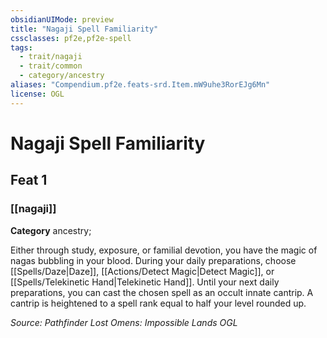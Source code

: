 ```yaml
---
obsidianUIMode: preview
title: "Nagaji Spell Familiarity"
cssclasses: pf2e,pf2e-spell
tags:
  - trait/nagaji
  - trait/common
  - category/ancestry
aliases: "Compendium.pf2e.feats-srd.Item.mW9uhe3RorEJg6Mn"
license: OGL
---
```

# Nagaji Spell Familiarity
## Feat 1
### [[nagaji]]

**Category** ancestry; 




Either through study, exposure, or familial devotion, you have the magic of nagas bubbling in your blood. During your daily preparations, choose [[Spells/Daze|Daze]], [[Actions/Detect Magic|Detect Magic]], or [[Spells/Telekinetic Hand|Telekinetic Hand]]. Until your next daily preparations, you can cast the chosen spell as an occult innate cantrip. A cantrip is heightened to a spell rank equal to half your level rounded up.

*Source: Pathfinder Lost Omens: Impossible Lands*
*OGL*